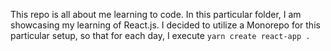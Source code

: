 This repo is all about me learning to code. In this particular folder, I am showcasing my learning of React.js. I decided to utilize a Monorepo for this particular setup, so that for each day, I execute `yarn create react-app .`